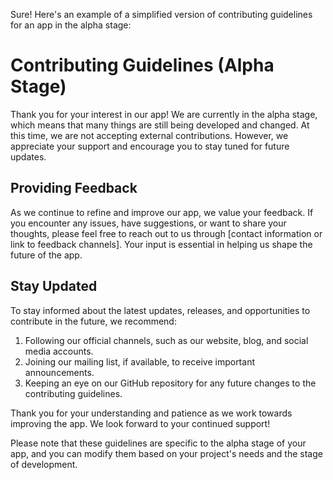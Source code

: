 Sure! Here's an example of a simplified version of contributing guidelines for an app in the alpha stage:

# Contributing Guidelines (Alpha Stage)

Thank you for your interest in our app! We are currently in the alpha stage, which means that many things are still being developed and changed. At this time, we are not accepting external contributions. However, we appreciate your support and encourage you to stay tuned for future updates.

## Providing Feedback

As we continue to refine and improve our app, we value your feedback. If you encounter any issues, have suggestions, or want to share your thoughts, please feel free to reach out to us through [contact information or link to feedback channels]. Your input is essential in helping us shape the future of the app.

## Stay Updated

To stay informed about the latest updates, releases, and opportunities to contribute in the future, we recommend:

1. Following our official channels, such as our website, blog, and social media accounts.
2. Joining our mailing list, if available, to receive important announcements.
3. Keeping an eye on our GitHub repository for any future changes to the contributing guidelines.

Thank you for your understanding and patience as we work towards improving the app. We look forward to your continued support!

Please note that these guidelines are specific to the alpha stage of your app, and you can modify them based on your project's needs and the stage of development.
